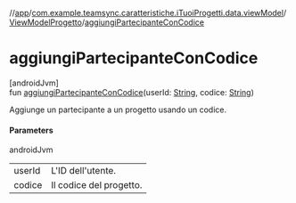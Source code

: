 //[app](../../../index.md)/[com.example.teamsync.caratteristiche.iTuoiProgetti.data.viewModel](../index.md)/[ViewModelProgetto](index.md)/[aggiungiPartecipanteConCodice](aggiungi-partecipante-con-codice.md)

# aggiungiPartecipanteConCodice

[androidJvm]\
fun [aggiungiPartecipanteConCodice](aggiungi-partecipante-con-codice.md)(userId: [String](https://kotlinlang.org/api/latest/jvm/stdlib/kotlin/-string/index.html), codice: [String](https://kotlinlang.org/api/latest/jvm/stdlib/kotlin/-string/index.html))

Aggiunge un partecipante a un progetto usando un codice.

#### Parameters

androidJvm

| | |
|---|---|
| userId | L'ID dell'utente. |
| codice | Il codice del progetto. |
